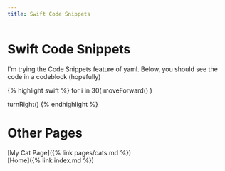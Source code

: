 ```yaml
---
title: Swift Code Snippets
---
```


# Swift Code Snippets

I'm trying the Code Snippets feature of yaml.
Below, you should see the code in a codeblock (hopefully)

{% highlight swift %}
for i in 30(
	moveForward()
	)

turnRight()
{% endhighlight %}

# Other Pages

[My Cat Page]({% link pages/cats.md %})  
[Home]({% link index.md %})